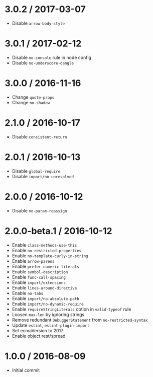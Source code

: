 3.0.2 / 2017-03-07
==================
- Disable `arrow-body-style`

3.0.1 / 2017-02-12
==================
- Disable `no-console` rule in node config
- Disable `no-underscore-dangle`

3.0.0 / 2016-11-16
==================
- Change `quote-props`
- Change `no-shadow`

2.1.0 / 2016-10-17
==================
- Disable `consistent-return`

2.0.1 / 2016-10-13
==================
- Disable `global-require`
- Disable `import/no-unresolved`

2.0.0 / 2016-10-12
==================
- Disable `no-param-reassign`

2.0.0-beta.1 / 2016-10-12
=========================
- Enable `class-methods-use-this`
- Enable `no-restricted-properties`
- Enable `no-template-curly-in-string`
- Enable `arrow-parens`
- Enable `prefer-numeric-literals`
- Enable `symbol-description`
- Enable `func-call-spacing`
- Enable `import/extensions`
- Enable `lines-around-directive`
- Enable `no-tabs`
- Enable `import/no-absolute-path`
- Enable `import/no-dynamic-require`
- Enable `requireStringLiterals` option in `valid-typeof` rule
- Loosen `max-len` by ignoring strings
- Remove redundant `DebuggerStatement` from `no-restricted-syntax`
- Update `eslint`, `eslint-plugin-import`
- Set ecmaVersion to 2017
- Enable object rest/spread

1.0.0 / 2016-08-09
==================
- Initial commit
